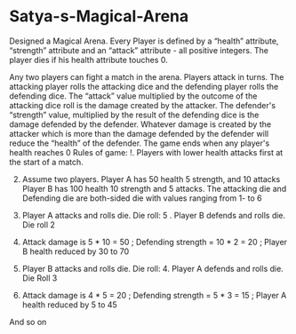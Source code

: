# Satya-s-Magical-Arena
Designed a Magical Arena. Every Player is defined by a “health” attribute, “strength” attribute and an “attack” attribute - all positive integers. The player dies if his health attribute touches 0. 

Any two players can fight a match in the arena. Players attack in turns. The attacking player rolls the attacking dice and the defending player rolls the defending dice. The “attack”  value multiplied by the outcome of the  attacking dice roll is the damage created by the attacker. The defender's “strength” value, multiplied by the result of the defending dice is the damage defended by the defender. Whatever damage is created by the attacker which is more than the damage defended by the defender will reduce the “health” of the defender. The game ends when any player's health reaches 0
Rules of game:
!. Players with lower health attacks first at the start of a match. 

2. Assume two players. Player A has 50 health 5 strength, and 10 attacks Player B has 100 health 10 strength and 5 attacks. The attacking die and Defending die are both-sided die with values ranging from 1- to 6

3. Player A attacks and rolls die. Die roll: 5 . Player B defends and rolls die. Die roll 2

4. Attack damage is 5 * 10 = 50 ; Defending strength = 10 * 2 = 20 ; Player B health reduced by 30 to 70

5. Player B attacks and rolls die. Die roll: 4. Player A defends and rolls die. Die Roll 3

6. Attack damage is 4 * 5 = 20 ; Defending strength = 5 * 3 = 15 ; Player A health reduced by 5 to 45

And so on

